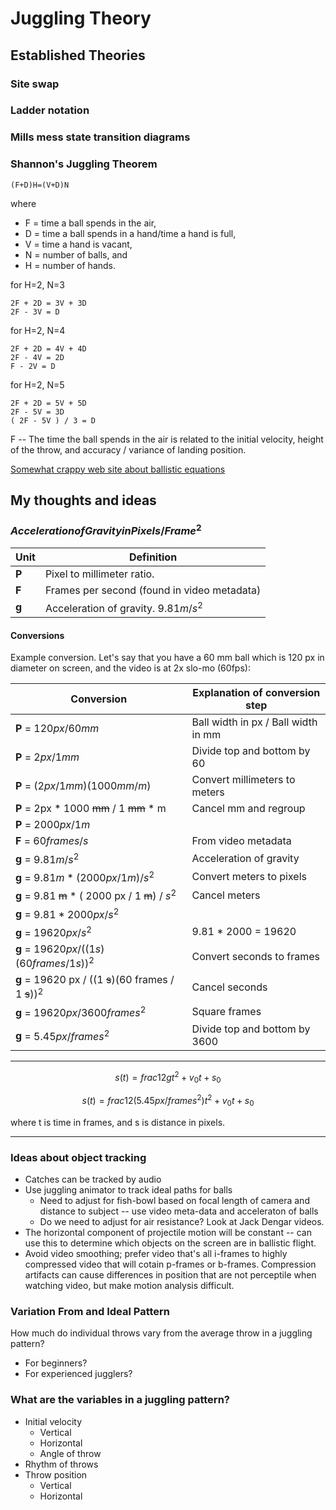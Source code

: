 # Juggling Theory

## Established Theories

### Site swap

### Ladder notation

### Mills mess state transition diagrams

### Shannon's Juggling Theorem

    (F+D)H=(V+D)N

where

* F = time a ball spends in the air,
* D = time a ball spends in a hand/time a hand is full,
* V = time a hand is vacant,
* N = number of balls, and
* H = number of hands.

for H=2, N=3

    2F + 2D = 3V + 3D
    2F - 3V = D

for H=2, N=4

    2F + 2D = 4V + 4D
    2F - 4V = 2D
    F - 2V = D

for H=2, N=5

    2F + 2D = 5V + 5D
    2F - 5V = 3D
    ( 2F - 5V ) / 3 = D

F -- The time the ball spends in the air is related to the initial velocity, height of the throw, and accuracy / variance of landing position.

[Somewhat crappy web site about ballistic equations](https://owlcation.com/stem/Solving-Projectile-Motion-Problems-Applying-Newtons-Equations-of-Motion-to-Ballistics)

## My thoughts and ideas

### $Acceleration of Gravity in Pixels/Frame^2$

| Unit       | Definition                                              |
|------------|---------------------------------------------------------|
| **P**      | Pixel to millimeter ratio.                              |
| **F**      | Frames per second (found in video metadata)             |
| **g**      | Acceleration of gravity. $9.81 m/s^2$                   |

#### Conversions

Example conversion. Let's say that you have a 60 mm ball which is 120 px in diameter on screen, and the video is at 2x slo-mo (60fps):

| Conversion                            | Explanation of conversion step      |
|---------------------------------------|-------------------------------------|
| **P** = $120 px / 60 mm$              | Ball width in px / Ball width in mm |
| **P** = $2px / 1 mm$                  | Divide top and bottom by 60         |
| **P** = $(2px / 1 mm)(1000mm / m)$    | Convert millimeters to meters       |
| **P** = 2px * 1000 ~~mm~~ / 1 ~~mm~~ * m | Cancel mm and regroup            |
| **P** = $2000px / 1 m$                |                                     |
| **F** = $60 frames / s$               | From video metadata                 |
| **g** = $9.81 m / s^2$                | Acceleration of gravity             |
| **g** = $9.81 m * ( 2000 px / 1 m) / s^2$ | Convert meters to pixels        |
| **g** = 9.81 ~~m~~ * ( 2000 px / 1 ~~m~~) / $s^2$ | Cancel meters           |
| **g** = $9.81 * 2000 px / s^2$        |                                     |
| **g** = $19620 px / s^2$              | 9.81 * 2000 = 19620                 |
| **g** = $19620 px / ((1 s)(60 frames / 1 s))^2$ | Convert seconds to frames |
| **g** = 19620 px / ((1 ~~s~~)(60 frames / 1 ~~s~~))$^2$ | Cancel seconds    |
| **g** = $19620 px / 3600 frames^2$    | Square frames                       |
| **g** = $5.45 px / frames^2$          | Divide top and bottom by 3600       |

---

$$s(t) = frac{1}{2} gt^2 + v_0t + s_0$$

$$s(t) = frac{1}{2} (5.45 px / frames^2)t^2 + v_0t + s_0$$

where t is time in frames, and s is distance in pixels.

---

### Ideas about object tracking

* Catches can be tracked by audio
* Use juggling animator to track ideal paths for balls    
    * Need to adjust for fish-bowl based on focal length of camera and
      distance to subject -- use video meta-data and acceleraton of balls
    * Do we need to adjust for air resistance? Look at Jack Dengar videos.
* The horizontal component of projectile motion will be constant -- can use this to determine which objects on the screen are in ballistic flight.
* Avoid video smoothing; prefer video that's all i-frames to highly compressed video that will cotain p-frames or b-frames. Compression artifacts can cause differences in position that are not perceptile when watching video, but make motion analysis difficult.

### Variation From and Ideal Pattern

How much do individual throws vary from the average throw in a juggling pattern?

* For beginners?
* For experienced jugglers?

### What are the variables in a juggling pattern?

* Initial velocity
    * Vertical
    * Horizontal
    * Angle of throw
* Rhythm of throws
* Throw position
    * Vertical
    * Horizontal
